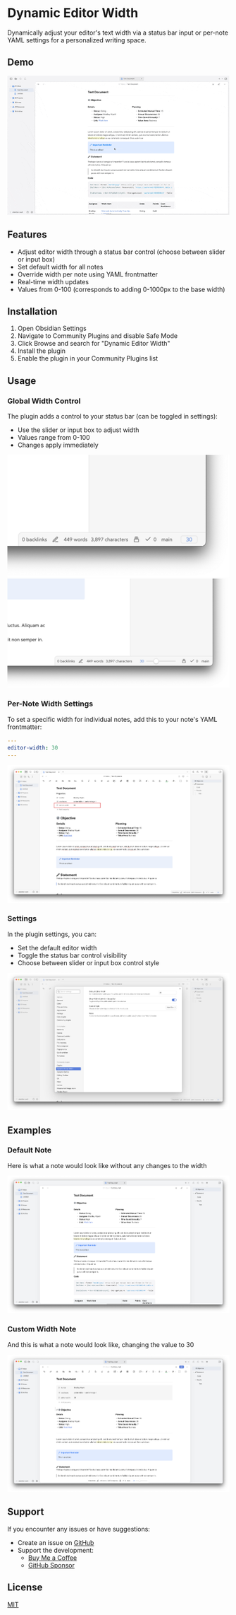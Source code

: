 # Dynamic Editor Width

Dynamically adjust your editor's text width via a status bar input or per-note YAML settings for a personalized writing space.

## Demo

![Demo video](/images/demo.gif) 

## Features

- Adjust editor width through a status bar control (choose between slider or input box)
- Set default width for all notes
- Override width per note using YAML frontmatter
- Real-time width updates
- Values from 0-100 (corresponds to adding 0-1000px to the base width)

## Installation

1. Open Obsidian Settings
2. Navigate to Community Plugins and disable Safe Mode
3. Click Browse and search for "Dynamic Editor Width"
4. Install the plugin
5. Enable the plugin in your Community Plugins list

## Usage

### Global Width Control

The plugin adds a control to your status bar (can be toggled in settings):
- Use the slider or input box to adjust width
- Values range from 0-100
- Changes apply immediately

![Status Bar Input](/images/inputbox.png)
![Status Bar Slider](/images/sliderimg.png)

### Per-Note Width Settings

To set a specific width for individual notes, add this to your note's YAML frontmatter:

```yaml
---
editor-width: 30
---
```

![Frontmatter Example](/images/frontmatter.png)

### Settings

In the plugin settings, you can:

- Set the default editor width
- Toggle the status bar control visibility
- Choose between slider or input box control style

![Settings Panel](/images/settings.png)

## Examples

### Default Note
Here is what a note would look like without any changes to the width

![Regular Example](/images/regular.png)

### Custom Width Note
And this is what a note would look like, changing the value to 30

![width set to 30](/images/30.png)

## Support

If you encounter any issues or have suggestions:

- Create an issue on [GitHub](https://github.com/bwya77/dynamic-editor-width/issues)
- Support the development:
  - [Buy Me a Coffee](https://buymeacoffee.com/bwya77)
  - [GitHub Sponsor](https://github.com/sponsors/bwya77)

## License

[MIT](https://github.com/bwya77/dynamic-editor-width/blob/main/LICENSE)

